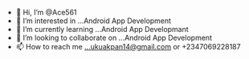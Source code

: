 - 👋 Hi, I’m @Ace561
- 👀 I’m interested in ...Android App Development
- 🌱 I’m currently learning ...Android App Developmant
- 💞️ I’m looking to collaborate on ...Android App Development
- 📫 How to reach me ...ukuakpan14@gmail.com or +2347069228187

<!---
Ace561/Ace561 is a ✨ special ✨ repository because its `README.md` (this file) appears on your GitHub profile.
You can click the Preview link to take a look at your changes.
--->
